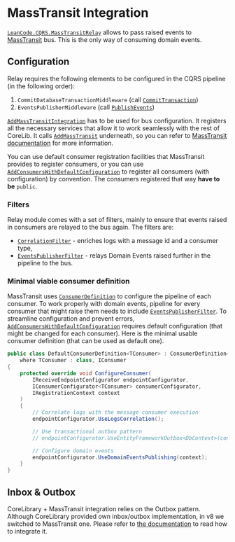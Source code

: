 # MassTransit Integration

[`LeanCode.CQRS.MassTransitRelay`] allows to pass raised events to [MassTransit](https://masstransit-project.com/) bus. This is the only way of consuming domain events.

## Configuration

Relay requires the following elements to be configured in the CQRS pipeline (in the following order):

1. `CommitDatabaseTransactionMiddleware` (call [`CommitTransaction`])
2. `EventsPublisherMiddleware` (call [`PublishEvents`])

[`AddMassTransitIntegration`] has to be used for bus configuration. It registers all the necessary services that allow it to work seamlessly with the rest of CoreLib. It calls [`AddMassTransit`](https://masstransit.io/documentation/configuration) underneath, so you can refer to [MassTransit documentation](https://masstransit.io/documentation/concepts) for more information.

You can use default consumer registration facilities that MassTransit provides to register consumers, or you can use [`AddConsumersWithDefaultConfiguration`] to register all consumers (with configuration) by convention. The consumers registered that way **have to be** `public`.

### Filters

Relay module comes with a set of filters, mainly to ensure that events raised in consumers are relayed to the bus again.
The filters are:

- [`CorrelationFilter`] - enriches logs with a message id and a consumer type,
- [`EventsPublisherFilter`] - relays Domain Events raised further in the pipeline to the bus.

### Minimal viable consumer definition

MassTransit uses [`ConsumerDefinition`](https://masstransit.io/documentation/configuration/consumers#consumer-definitions) to configure the pipeline of each consumer. To work properly with domain events, pipeline for every consumer that might raise them needs to include [`EventsPublisherFilter`]. To streamline configuration and prevent errors, [`AddConsumersWithDefaultConfiguration`] requires default configuration (that might be changed for each consumer). Here is the minimal usable consumer definition (that can be used as default one).

```csharp
public class DefaultConsumerDefinition<TConsumer> : ConsumerDefinition<TConsumer>
    where TConsumer : class, IConsumer
{
    protected override void ConfigureConsumer(
        IReceiveEndpointConfigurator endpointConfigurator,
        IConsumerConfigurator<TConsumer> consumerConfigurator,
        IRegistrationContext context
    )
    {
        // Correlate logs with the message consumer execution
        endpointConfigurator.UseLogsCorrelation();

        // Use transactional outbox pattern
        // endpointConfigurator.UseEntityFrameworkOutbox<DbContext>(context);

        // Configure domain events
        endpointConfigurator.UseDomainEventsPublishing(context);
    }
}
```

## Inbox & Outbox

CoreLibrary + MassTransit integration relies on the Outbox pattern. Although CoreLibrary provided own inbox/outbox implementation, in v8 we switched to MassTransit one. Please refer to [the documentation](https://masstransit.io/documentation/patterns/transactional-outbox) to read how to integrate it.

[`LeanCode.CQRS.MassTransitRelay`]: https://github.com/leancodepl/corelibrary/tree/v8.0-preview/src/CQRS/LeanCode.CQRS.MassTransitRelay
[`CommitTransaction`]: https://github.com/leancodepl/corelibrary/blob/v8.0-preview/src/CQRS/LeanCode.CQRS.MassTransitRelay/MassTransitRelayApplicationBuilderExtensions.cs#L9
[`Publishevents`]: https://github.com/leancodepl/corelibrary/blob/v8.0-preview/src/CQRS/LeanCode.CQRS.MassTransitRelay/MassTransitRelayApplicationBuilderExtensions.cs#L16
[`AddMassTransitIntegration`]: https://github.com/leancodepl/corelibrary/blob/v8.0-preview/src/CQRS/LeanCode.CQRS.MassTransitRelay/MassTransitRelayServiceCollectionExtensions.cs#L10
[`AddConsumersWithDefaultConfiguration`]: https://github.com/leancodepl/corelibrary/blob/v8.0-preview/src/CQRS/LeanCode.CQRS.MassTransitRelay/MassTransitRegistrationConfigurationExtensions.cs#L13
[`CorrelationFilter`]: https://github.com/leancodepl/corelibrary/blob/v8.0-preview/src/CQRS/LeanCode.CQRS.MassTransitRelay/Middleware/CorrelationFilter.cs
[`EventsPublisherFilter`]: https://github.com/leancodepl/corelibrary/blob/v8.0-preview/src/CQRS/LeanCode.CQRS.MassTransitRelay/Middleware/EventsPublisherFilter.cs
